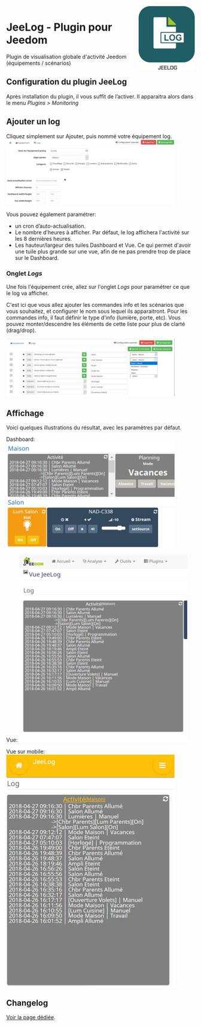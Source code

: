 <img align="right" src="/plugin_info/jeelog_icon.png" width="150">

# JeeLog - Plugin pour Jeedom

Plugin de visualisation globale d'activité Jeedom (équipements / scénarios)

## Configuration du plugin JeeLog

Après installation du plugin, il vous suffit de l’activer.
Il apparaitra alors dans le menu *Plugins > Monitoring*

## Ajouter un log
Cliquez simplement sur Ajouter, puis nommé votre équipement log.
<img src="../images/equipement.jpg" width="450">

Vous pouvez également paramétrer:
- un cron d’auto-actualisation.
- Le nombre d'heures à afficher. Par défaut, le log affichera l'activité sur les 8 dernières heures.
- Les hauteur/largeur des tuiles Dashboard et Vue. Ce qui permet d'avoir une tuile plus grande sur une vue, afin de ne pas prendre trop de place sur le Dashboard.

### Onglet *Logs*

Une fois l'équipement crée, allez sur l'onglet *Logs* pour paramétrer ce que le log va afficher.

C'est ici que vous allez ajouter les commandes info et les scénarios que vous souhaitez, et configurer le nom sous lequel ils apparaitront. Pour les commandes info, il faut définir le type d'info (lumière, porte, etc).
Vous pouvez monter/descendre les éléments de cette liste pour plus de clarté (drag/drop).

<img src="../images/log.jpg" width="450">

## Affichage

Voici quelques illustrations du résultat, avec les paramètres par défaut.

Dashboard:
<img src="../images/dashboard.jpg" width="450">

Vue:
<img src="../images/dview.jpg" width="450">

Vue sur mobile:
<img src="../images/mview.jpg" width="450">


## Changelog

[Voir la page dédiée](changelog.md).

